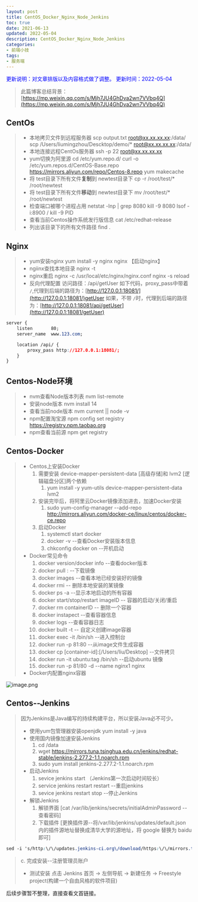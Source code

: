 ```yaml
---
layout: post
title: CentOS_Docker_Nginx_Node_Jenkins
toc: true
date: 2021-06-13
updated: 2022-05-04
description: CentOS_Docker_Nginx_Node_Jenkins
categories:
- 前端小技
tags: 
- 服务端
---
```

<font color=blue>更新说明：对文章排版以及内容格式做了调整。</font>
<font color=blue> 更新时间：2022-05-04</font>

> 此篇博客总结背景：
> [https://mp.weixin.qq.com/s/Mjh7JU4GhDva2wn7VVbq4Q](https://mp.weixin.qq.com/s/Mjh7JU4GhDva2wn7VVbq4Q)

## CentOs
> - 本地拷贝文件到远程服务器
>  scp output.txt root@xx.xx.xx.xx:/data/
>  scp /Users/liumingzhou/Descktop/demo/*	root@xx.xx.xx.xx:/data/
> - 本地连接远程CentOs服务器
>  ssh -p 22 root@xx.xx.xx.xx 
> - yum切换为阿里源
>  cd /etc/yum.repo.d/
> curl -o /etc/yum.repos.d/CentOS-Base.repo https://mirrors.aliyun.com/repo/Centos-8.repo
> yum makecache
> - 将 test目录下所有文件**复制**到 newtest目录下
cp -r /root/test/* /root/newtest
> - 将 test目录下所有文件**移动**到 newtest目录下
mv /root/test/* /root/newtest
> - 检查端口被哪个进程占用
>    netstat -lnp | grep 8080   kill -9 8080
>    lsof -i:8900 	/ kill -9 PID
> - 查看当前Centos操作系统发行版信息
cat /etc/redhat-release
> - 列出该目录下的所有文件路径
>  find .

## Nginx
> - yum安装nginx
>     yum install -y nginx
>     nginx 【启动nginx】
> - ngiinx查找本地目录
>     nginx -t
> - nginx重启
>     nginx -c /usr/local/etc/nginx/nginx.conf
>     nginx -s reload
> - 反向代理配置
>     访问路径：/api/getUser
>     如下代码，proxy_pass中带着 `/`,代理到后端的路径为：[http://127.0.0.1:18081/](http://127.0.0.1:18081/)getUser
>     如果，不带 `/`时，代理到后端的路径为：[http://127.0.0.1:18081/api/getUser](http://127.0.0.1:18081/getUser)
> 

```css
server {
    listen       80;
    server_name  www.123.com;

    location /api/ {
        proxy_pass http://127.0.0.1:18081/;
    }
}
```

## Centos-Node环境
> - nvm查看Node版本列表
>     nvm list-remote
> - 安装node版本
>     nvm install 14
> - 查看当前node版本
>     nvm current  || node -v
> - npm配置淘宝源
>     npm config set registry https://registry.npm.taobao.org
> - npm查看当前源
>     npm get registry

## Centos-Docker
> - Centos上安装Docker
>    1. 需要安装 device-mapper-persistent-data [高级存储]和 lvm2 [逻辑磁盘分区]两个依赖
>       1. yum install -y yum-utils device-mapper-persistent-data lvm2
>    2. 安装完毕后，将阿里云Docker镜像添加进去，加速Docker安装
>       1. sudo yum-config-manager --add-repo http://mirrors.aliyun.com/docker-ce/linux/centos/docker-ce.repo
>    3. 启动Docker
>       1. systemctl start docker
>       1. docker -v --查看Docker安装版本信息
>       1. chkconfig docker on --开机启动
> - Docker常见命令
>    1. docker version/docker info	--查看docker版本
>    1. docker pull <image-name>:<tag>	--下载镜像
>    1. docker images		--查看本地已经安装好的镜像
>    1. docker rmi <images-id>		-- 删除本地安装的某镜像
>    1. docker ps -a		 --显示本地启动的所有容器
>    1. docker start/stop/restart imageID   -- 容器的启动/关闭/重启
>    1. docker rm containerID	--	删除一个容器
>    1. docker instapect <container-id>	--查看容器信息
>    1. docker logs <container-id>	--查看容器日志
>    1. docker built -t <name>	--	自定义创建image容器
>    1. docker exec -it <container-id>/bin/sh	--进入控制台
>    1. docker run -p 81:80		--从image文件生成容器
>    1. docker cp [container-id]:[/Users/liu/Desktop]		--文件拷贝
>    1. docker run -it ubuntu:tag /bin/sh		--启动ubuntu 镜像
>    1.  docker run -p 81/80 -d --name nginx1 nginx
> - Docker内配置nginx容器
> 
![image.png](https://cdn.nlark.com/yuque/0/2021/png/358819/1623587645864-c743dce2-55da-427b-b24e-227ec7e91da5.png#clientId=u6e986a30-d22b-4&from=paste&height=516&id=ud7b803a7&margin=%5Bobject%20Object%5D&name=image.png&originHeight=1732&originWidth=1452&originalType=binary&ratio=2&size=430565&status=done&style=none&taskId=u7ae7306b-c74d-4dc3-99e3-643dd093bbd&width=433)

## Centos--Jenkins
>   因为Jenkins是Java编写的持续构建平台，所以安装Java必不可少。
> - 使用yum包管理器安装openjdk
>     yum install -y java
> - 使用国内镜像加速安装Jenkins
>    1. cd /data
>    1. wget https://mirrors.tuna.tsinghua.edu.cn/jenkins/redhat-stable/jenkins-2.277.2-1.1.noarch.rpm
>    1. sudo yum install jenkins-2.277.2-1.1.noarch.rpm
> - 启动Jenkins
>    1. sevice jenkins start  （Jenkins第一次启动时间较长）
>    1. service jenkins restart restart		--重启jenkins
>    1. sevice jenkins restart stop	--停止Jenkins
> - 解锁Jenkins
>    1. 解锁界面	[cat /var/lib/jenkins/secrets/initialAdminPassword     --查看密码]
>    1. 下载插件	[更换插件源--将/var/lib/jenkins/updates/default.json 内的插件源地址替换成清华大学的源地址，将 google 替换为 baidu 即可]
> 

```css
sed -i 's/http:\/\/updates.jenkins-ci.org\/download/https:\/\/mirrors.tuna.tsinghua.edu.cn\/jenkins/g' /var/lib/jenkins/updates/default.json && sed -i 's/http:\/\/www.google.com/https:\/\/www.baidu.com/g' /var/lib/jenkins/updates/default.json
```
> c. 完成安装--注册管理员账户
> - 测试安装
>    点击 Jenkins 首页 -> 左侧导航 -> 新建任务 -> Freestyle project(构建一个自由风格的软件项目)
> 
后续步骤暂不整理，直接查看文首链接。

